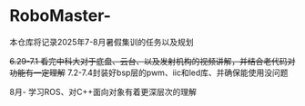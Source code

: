 # RoboMaster-
本仓库将记录2025年7-8月暑假集训的任务以及规划

~~6.29-7.1 看完中科大对于底盘、云台、以及发射机构的视频讲解，并结合老代码对功能有一定理解~~
7.2-7.4封装好bsp层的pwm、iic和led库、并确保能使用没问题

8月-  学习ROS、对C++面向对象有着更深层次的理解
